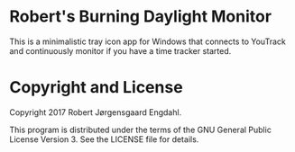 # Robert's Burning Daylight Monitor
This is a minimalistic tray icon app for Windows that connects to
YouTrack and continuously monitor if you have a time tracker started.

# Copyright and License
Copyright 2017 Robert Jørgensgaard Engdahl.

This program is distributed under the terms of the GNU General Public
License Version 3.  See the LICENSE file for details.

